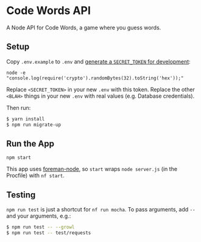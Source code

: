 # Code Words API

A Node API for Code Words, a game where you guess words.

## Setup

Copy `.env.example` to `.env` and
[generate a `SECRET_TOKEN` for development](secret-key-gen):

```
node -e "console.log(require('crypto').randomBytes(32).toString('hex'));"
```

Replace `<SECRET_TOKEN>` in your new `.env` with this token. Replace the
other `<BLAH>` things in your new `.env` with real values (e.g. Database
credentials).

Then run:

```sh
$ yarn install
$ npm run migrate-up
```


## Run the App

`npm start`

This app uses [foreman-node], so `start` wraps `node server.js` (in the
Procfile) with `nf start`.

## Testing

`npm run test` is just a shortcut for `nf run mocha`. To pass arguments, add
`--` and your arguments, e.g.:

```sh
$ npm run test -- --growl
$ npm run test -- test/requests
```

[secret-key-gen]: https://github.com/dwyl/learn-json-web-tokens#how-to-generate-secret-key
[foreman-node]: https://github.com/strongloop/node-foreman
